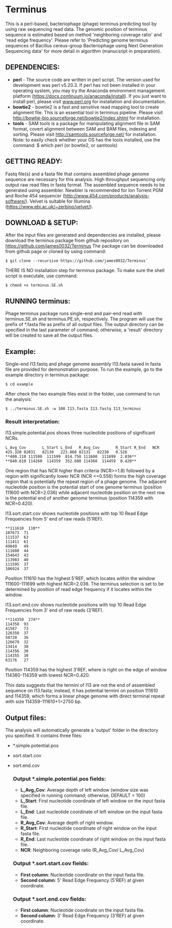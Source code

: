 # Terminus

This is a perl-based, bacteriophage (phage) terminus predicting tool by using raw sequencing read data.
The genomic position of terminus sequence is estimated based on method 'neighboring coverage ratio' and 
'read edge frequency'. Please refer to 'Predicting genome terminus sequences of Bacillus cereus-group 
Bacteriophage using Next Generation Sequencing data' for more detail in algorithm (manucsript in preparation).

## DEPENDENCIES:
- **perl** -         The source code are written in perl script. The version used for development was perl v5.20.3. 
                  If perl has not been installed in your operating system, you may try the Anaconda environment 
                  management platform (https://docs.continuum.io/anaconda/install). 
                  If you just want to install perl, please visit www.perl.org for installation and documentation. 
- **bowtie2** -      bowtie2 is a fast and sensitive read mapping tool to create alignment file. 
                  This is an essential tool in terminus pipeline. 
                  Please visit http://bowtie-bio.sourceforge.net/bowtie2/index.shtml for installation. 
- **tools** -    SAM tools is a package for manipulating alignment file in SAM format, covert alignment 
                  between SAM and BAM files, indexing and sorting. 
                  Please visit http://samtools.sourceforge.net/ for installation. 
  Note: to easily check whether your OS has the tools installed, use the command:
  $ which perl (or bowtie2, or samtools)


## GETTING READY:
Fastq file(s) and a fasta file that contains assembled phage genome sequence are necessary for this analysis.
High throughput sequencing only output raw read files in fastq format. The assembled sequence needs to be generated
using assembler. 
Newbler is recommended for Ion Torrent PGM and Roche 454 sequencer (http://www.454.com/products/analysis-software/). 
Velvet is suitable for Illumina (https://www.ebi.ac.uk/~zerbino/velvet/).


## DOWNLOAD & SETUP:
After the input files are generated and dependencies are installed, please download the terminus package from
github repository on https://github.com/james0032/Terminus
The package can be downloaded from github page or cloned by using command:
```
$ git clone --recursive https://github.com/james0032/Terminus`
```
THERE IS NO installation step for terminus package. To make sure the shell script is executale, use command:
```
$ chmod +x terminus.SE.sh
```

## RUNNING terminus:
Phage terminus package runs single-end and pair-end read with terminus.SE.sh and terminus.PE.sh, respectively. 
The program will use the prefix of *.fasta file as prefix of all output files. The output directory can be specified
in the last parameter of command; otherwise, a 'result' directory will be created to save all the output files. 


## Example:
Single-end I13.fastq and phage genome assembly I13.fasta saved in fasta file are provided for demonstration purpose. 
To run the example, go to the example directory in terminus package:
```
$ cd example
```
After check the two example files exist in the folder, use command to run the analysis:
```
$ ../terminus.SE.sh -w 100 I13.fasta I13.fastq I13_terminus
```
### Result interpretation:
 I13.simple.potential.pos shows three nucleotide positions of significant NCRs. 
```
L_Avg_Cov       L_Start L_End   R_Avg_Cov       R_Start R_End   NCR
425.320 82031   82130   223.860 82131   82230   0.526   
**400.110 111500  111599  814.750 111600  111699  2.036**
**840.610 114260  114359  352.680 114360  114459  0.420**
```

 One region that has NCR higher than criteria (NCR>=1.8) followed by a region with significantly lower NCR (NCR <=0.556) forms the high coverage region that is potentially the repeat region of a phage genome. 
 The adjacent nucleotide position is the potential start of one genome terminus (position 111600 with NCR=2.036) while adjacent nucleotide position on the next row is the potential end of another genome terminus (position 114359 with NCR=0.420). 

 I13.sort.start.cov shows nucleotide positions with top 10 Read Edge Frequencies from 5' end of raw reads (5'REF). 
```
**111610  110**
107673  71
111537  63
111411  61
49849   49
111608  44
154643  43
113983  40
111595  37
106924  37
```
 Position 111610 has the highest 5'REF, which locates within the window 111600-111699 with highest NCR=2.036. The terminus selection is set to be determined by position of read edge frequency if it locates within the window. 

 I13.sort.end.cov shows nucleotide positions with top 10 Read Edge Frequencies from 3' end of raw reads (3'REF). 
```
**114359  274**
114358  93
41587   73
126350  37
50720   36
126679  32
13414   30
114356  30
114355  30
63176   27
```
 Position 114359 has the highest 3'REF, where is right on the edge of window 114360-114359 with lowest NCR=0.420. 

 This data suggests that the termini of I13 are not the end of assembled sequence on I13.fasta; instead, it has potential termini on position 111610 and 114359, which forms a linear phage genome with direct terminal repeat with size 114359-111610+1=2750 bp. 

## Output files:
The analysis will automatically generate a 'output' folder in the directory you specified. It contains three files:
- *.simple.potential.pos
- sort.start.cov
- sort.end.cov

  ### Output *.simple.potential.pos fields:
  - **L_Avg_Cov**: Average depth of left window (window size was specified in running command; otherwise, DEFAULT = 100)
  - **L_Start**: First nucleotide coordinate of left window on the input fasta file. 
  - **L_End**: Last nucleotide coordinate of left window on the input fasta file. 
  - **R_Avg_Cov**: Average depth of right window.
  - **R_Start**: First nucleotide coordinate of right window on the input fasta file.
  - **R_End**: Last nucleotide coordinate of right window on the input fasta file. 
  - **NCR**: Neighboring coverage ratio (R_Avg_Cov/ L_Avg_Cov)

  ### Output *.sort.start.cov fields:
  - **First column**: Nucleotide coordinate on the input fasta file.
  - **Second column**: 5' Read Edge Frequency (5'REF) at given coordinate. 
  
  ### Output *.sort.end.cov fields:
  - **First column**: Nucleotide coordinate on the input fasta file.
  - **Second column**: 3' Read Edge Frequency (3'REF) at given coordinate. 
